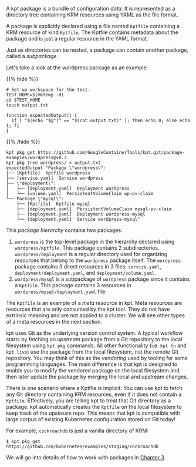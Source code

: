 A kpt package is a bundle of configuration _data_. It is represented as a
directory tree containing KRM resources using YAML as the file format.

A package is explicitly declared using a file named `Kptfile` containing a KRM
resource of kind `Kptfile`. The Kptfile contains metadata about the package and
is just a regular resource in the YAML format.

Just as directories can be nested, a package can contain another package, called
a _subpackage_.

Let's take a look at the wordpress package as an example:

{{% hide %}}

<!-- @makeWorkplace @verifyGuides-->
```
# Set up workspace for the test.
TEST_HOME=$(mktemp -d)
cd $TEST_HOME
touch output.txt

function expectedOutput() {
  if [ "$(echo "$@")" == "$(cat output.txt)" ]; then echo 0; else echo 1; fi
}
```

{{% /hide %}}

<!-- @pkgGet @pkgTree @verifyGuides-->
```shell
kpt pkg get https://github.com/GoogleContainerTools/kpt.git/package-examples/wordpress@v0.3
kpt pkg tree wordpress/ > output.txt
expectedOutput "Package \"wordpress\":
├── [Kptfile]  Kptfile wordpress
├── [service.yaml]  Service wordpress
├── \"deployment\":
│   ├── [deployment.yaml]  Deployment wordpress
│   └── [volume.yaml]  PersistentVolumeClaim wp-pv-claim
└── Package \"mysql\":
    ├── [Kptfile]  Kptfile mysql
    ├── [deployment.yaml]  PersistentVolumeClaim mysql-pv-claim
    ├── [deployment.yaml]  Deployment wordpress-mysql
    └── [deployment.yaml]  Service wordpress-mysql"
```

This _package hierarchy_ contains two packages:

1. `wordpress` is the top-level package in the hierarchy declared using
   `wordpress/Kptfile`. This package contains 2 subdirectories.
   `wordpress/deployment` is a regular directory used for organizing resources
   that belong to the `wordpress` package itself. The `wordpress` package
   contains 3 direct resources in 3 files: `service.yaml`,
   `deployment/deployment.yaml`, and `deployment/volume.yaml`.
2. `wordpress/mysql` is a subpackage of `wordpress` package since it contains a
   `Kptfile`. This package contains 3 resources in
   `wordpress/mysql/deployment.yaml` file.

The `Kptfile` is an example of a _meta resource_ in kpt. Meta resources are
resources that are only consumed by the kpt tool. They do not have extrinsic
meaning and are not applied to a cluster. We will see other types of a meta
resources in the next section.

kpt uses Git as the underlying version control system. A typical workflow starts
by fetching an _upstream_ package from a Git repository to the local filesystem
using `kpt pkg` commands. All other functionality (i.e. `kpt fn` and `kpt live`)
use the package from the local filesystem, not the remote Git repository. You
may think of this as the _vendoring_ used by tooling for some programming
languages. The main difference is that kpt is designed to enable you to modify
the vendored package on the local filesystem and then later update the package
by merging the local and upstream changes.

There is one scenario where a Kptfile is implicit: You can use kpt to fetch any
Git directory containing KRM resources, even if it does not contain a `Kptfile`.
Effectively, you are telling kpt to treat that Git directory as a package. kpt
automatically creates the `Kptfile` on the local filesystem to keep track of the
upstream repo. This means that kpt is compatible with large corpus of existing
Kubernetes configuration stored on Git today!

For example, `cockroachdb` is just a vanilla directory of KRM:

```shell
$ kpt pkg get https://github.com/kubernetes/examples/staging/cockroachdb
```

We will go into details of how to work with packages in [Chapter 3].

[chapter 3]: /book/03-packages/

